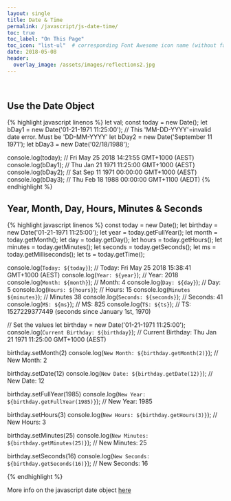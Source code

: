 ```yaml
---
layout: single
title: Date & Time
permalink: /javascript/js-date-time/
toc: true
toc_label: "On This Page"
toc_icon: "list-ul"  # corresponding Font Awesome icon name (without fa prefix)
date: 2018-05-08
header:
  overlay_image: /assets/images/reflections2.jpg
---
```


<br>

## Use the Date Object
{% highlight javascript linenos %}
  let val;
  const today = new Date();
  let bDay1 = new Date('01-21-1971 11:25:00'); // This 'MM-DD-YYYY'=invalid date error. Must be 'DD-MM-YYYY'
  let bDay2 = new Date('September 11 1971');
  let bDay3 = new Date('02/18/1988');

  console.log(today); // Fri May 25 2018 14:21:55 GMT+1000 (AEST)
  console.log(bDay1); // Thu Jan 21 1971 11:25:00 GMT+1000 (AEST)
  console.log(bDay2); // Sat Sep 11 1971 00:00:00 GMT+1000 (AEST)
  console.log(bDay3); // Thu Feb 18 1988 00:00:00 GMT+1100 (AEDT)
{% endhighlight %}

## Year, Month, Day, Hours, Minutes & Seconds
{% highlight javascript linenos %}
  const today = new Date();
  let birthday = new Date('01-21-1971 11:25:00');
  let year = today.getFullYear();
  let month = today.getMonth();
  let day = today.getDay();
  let hours = today.getHours();
  let minutes = today.getMinutes();
  let seconds = today.getSeconds();
  let ms = today.getMilliseconds();
  let ts = today.getTime();

  console.log(`Today: ${today}`); // Today: Fri May 25 2018 15:38:41 GMT+1000 (AEST)
  console.log(`Year: ${year}`); // Year: 2018
  console.log(`Month: ${month}`); // Month: 4
  console.log(`Day: ${day}`); // Day: 5
  console.log(`Hours: ${hours}`); // Hours: 15
  console.log(`Minutes ${minutes}`); // Minutes 38
  console.log(`Seconds: ${seconds}`); // Seconds: 41
  console.log(`MS: ${ms}`); // MS: 825
  console.log(`TS: ${ts}`); // TS: 1527229377449 (seconds since January 1st, 1970)

  // Set the values
  let birthday = new Date('01-21-1971 11:25:00');
  console.log(`Current Birthday: ${birthday}`); // Current Birthday: Thu Jan 21 1971 11:25:00 GMT+1000 (AEST)

  birthday.setMonth(2)
  console.log(`New Month: ${birthday.getMonth(2)}`); // New Month: 2

  birthday.setDate(12)
  console.log(`New Date: ${birthday.getDate(12)}`); // New Date: 12

  birthday.setFullYear(1985)
  console.log(`New Year: ${birthday.getFullYear(1985)}`); // New Year: 1985

  birthday.setHours(3)
  console.log(`New Hours: ${birthday.getHours(3)}`); // New Hours: 3

  birthday.setMinutes(25)
  console.log(`New Minutes: ${birthday.getMinutes(25)}`); // New Minutes: 25

  birthday.setSeconds(16)
  console.log(`New Seconds: ${birthday.getSeconds(16)}`); // New Seconds: 16

{% endhighlight %}

More info on the javascript date object [here](https://developer.mozilla.org/en-US/docs/Web/JavaScript/Reference/Global_Objects/Date)
